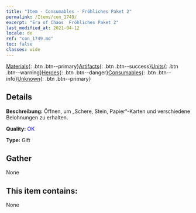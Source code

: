 ```yaml
---
title: "Item - Consumables - Fröhliches Paket 2"
permalink: /Items/con_1749/
excerpt: "Era of Chaos  Fröhliches Paket 2"
last_modified_at: 2021-04-12
locale: de
ref: "con_1749.md"
toc: false
classes: wide
---
```

 [Materials](/de/Items/){: .btn .btn--primary}[Artifacts](/de/Items/Artifacts/){: .btn .btn--success}[Units](/de/Items/Units/){: .btn .btn--warning}[Heroes](/de/Items/Heroes/){: .btn .btn--danger}[Consumables](/de/Items/Consumables/){: .btn .btn--info}[Unknown](/de/Items/Unknown/){: .btn .btn--primary}

## Details
 **Beschreibung:** Öffnen, um „Schere, Stein, Papier“-Karten und verschiedene Belohnungen zu erhalten.

 **Quality:** <span style="color: #0000CD">OK</span>

 **Type:** Gift

## Gather

  None

## This item contains:

  None

